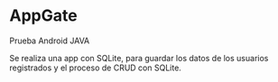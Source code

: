 # AppGate
Prueba Android JAVA

Se realiza una app con SQLite, para guardar los datos de los usuarios registrados y el proceso de CRUD con SQLite.
